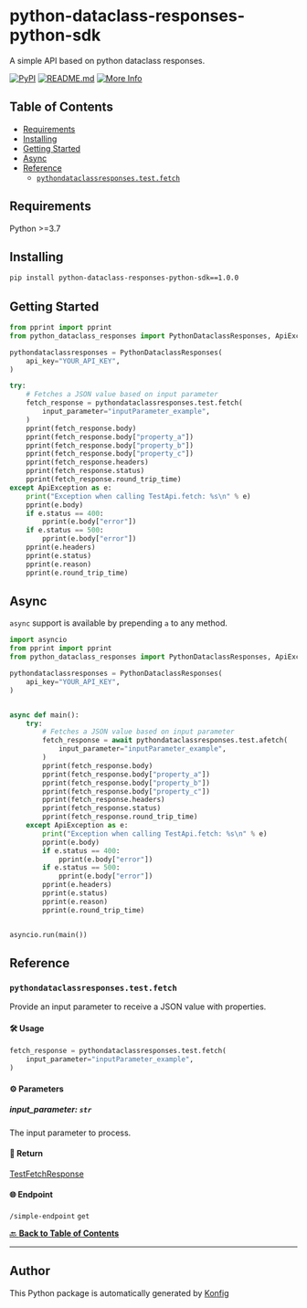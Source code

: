 # python-dataclass-responses-python-sdk

A simple API based on python dataclass responses.


[![PyPI](https://img.shields.io/badge/PyPI-v1.0.0-blue)](https://pypi.org/project/python-dataclass-responses-python-sdk/1.0.0)
[![README.md](https://img.shields.io/badge/README-Click%20Here-green)](https://github.com/konfig-dev/konfig/tree/main/python#readme)
[![More Info](https://img.shields.io/badge/More%20Info-Click%20Here-orange)](http://example.com/support)

## Table of Contents

<!-- toc -->

- [Requirements](#requirements)
- [Installing](#installing)
- [Getting Started](#getting-started)
- [Async](#async)
- [Reference](#reference)
  * [`pythondataclassresponses.test.fetch`](#pythondataclassresponsestestfetch)

<!-- tocstop -->

## Requirements

Python >=3.7

## Installing

```sh
pip install python-dataclass-responses-python-sdk==1.0.0
```

## Getting Started

```python
from pprint import pprint
from python_dataclass_responses import PythonDataclassResponses, ApiException

pythondataclassresponses = PythonDataclassResponses(
    api_key="YOUR_API_KEY",
)

try:
    # Fetches a JSON value based on input parameter
    fetch_response = pythondataclassresponses.test.fetch(
        input_parameter="inputParameter_example",
    )
    pprint(fetch_response.body)
    pprint(fetch_response.body["property_a"])
    pprint(fetch_response.body["property_b"])
    pprint(fetch_response.body["property_c"])
    pprint(fetch_response.headers)
    pprint(fetch_response.status)
    pprint(fetch_response.round_trip_time)
except ApiException as e:
    print("Exception when calling TestApi.fetch: %s\n" % e)
    pprint(e.body)
    if e.status == 400:
        pprint(e.body["error"])
    if e.status == 500:
        pprint(e.body["error"])
    pprint(e.headers)
    pprint(e.status)
    pprint(e.reason)
    pprint(e.round_trip_time)
```

## Async

`async` support is available by prepending `a` to any method.

```python
import asyncio
from pprint import pprint
from python_dataclass_responses import PythonDataclassResponses, ApiException

pythondataclassresponses = PythonDataclassResponses(
    api_key="YOUR_API_KEY",
)


async def main():
    try:
        # Fetches a JSON value based on input parameter
        fetch_response = await pythondataclassresponses.test.afetch(
            input_parameter="inputParameter_example",
        )
        pprint(fetch_response.body)
        pprint(fetch_response.body["property_a"])
        pprint(fetch_response.body["property_b"])
        pprint(fetch_response.body["property_c"])
        pprint(fetch_response.headers)
        pprint(fetch_response.status)
        pprint(fetch_response.round_trip_time)
    except ApiException as e:
        print("Exception when calling TestApi.fetch: %s\n" % e)
        pprint(e.body)
        if e.status == 400:
            pprint(e.body["error"])
        if e.status == 500:
            pprint(e.body["error"])
        pprint(e.headers)
        pprint(e.status)
        pprint(e.reason)
        pprint(e.round_trip_time)


asyncio.run(main())
```


## Reference
### `pythondataclassresponses.test.fetch`

Provide an input parameter to receive a JSON value with properties.

#### 🛠️ Usage

```python
fetch_response = pythondataclassresponses.test.fetch(
    input_parameter="inputParameter_example",
)
```

#### ⚙️ Parameters

##### input_parameter: `str`

The input parameter to process.

#### 🔄 Return

[TestFetchResponse](./python_dataclass_responses/type/test_fetch_response.py)

#### 🌐 Endpoint

`/simple-endpoint` `get`

[🔙 **Back to Table of Contents**](#table-of-contents)

---


## Author
This Python package is automatically generated by [Konfig](https://konfigthis.com)
